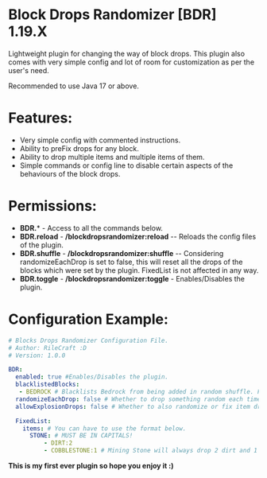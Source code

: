 # Block Drops Randomizer [BDR] 1.19.X
Lightweight plugin for changing the way of block drops. This plugin also comes with very simple config and lot of room for customization as per the user's need.

Recommended to use Java 17 or above.

# Features:
- Very simple config with commented instructions.
- Ability to preFix drops for any block.
- Ability to drop multiple items and multiple items of them.
- Simple commands or config line to disable certain aspects of the behaviours of the block drops.

# Permissions:
* **BDR.***         - Access to all the commands below.
* **BDR.reload** - **/blockdropsrandomizer:reload** -- Reloads the config files of the plugin.
* **BDR.shuffle** - **/blockdropsrandomizer:shuffle** -- Considering randomizeEachDrop is set to false, this will reset all the drops of the blocks which were set by the plugin. FixedList is not affected in any way.
* **BDR.toggle** - **/blockdropsrandomizer:toggle** - Enables/Disables the plugin.

# Configuration Example:
```yml
# Blocks Drops Randomizer Configuration File.
# Author: RileCraft :D
# Version: 1.0.0

BDR:
  enabled: true #Enables/Disables the plugin.
  blacklistedBlocks:
   - BEDROCK # Blacklists Bedrock from being added in random shuffle. FixedList ignores this.
  randomizeEachDrop: false # Whether to drop something random each time you break the same block or have a fixed item that will drop always when you break that block.
  allowExplosionDrops: false # Whether to also randomize or fix item drops if the block is broken by a explosion.

  FixedList:
    items: # You can have to use the format below.
      STONE: # MUST BE IN CAPITALS!
          - DIRT:2
          - COBBLESTONE:1 # Mining Stone will always drop 2 dirt and 1 cobblestone.
```

**This is my first ever plugin so hope you enjoy it :)**